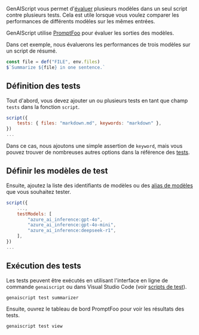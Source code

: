 GenAIScript vous permet d'[évaluer](../../reference/scripts/tests/) plusieurs modèles dans un seul script contre plusieurs tests.
Cela est utile lorsque vous voulez comparer les performances de différents modèles sur les mêmes entrées.

GenAIScript utilise [PromptFoo](https://www.promptfoo.dev/docs/getting-started/) pour évaluer les sorties des modèles.

Dans cet exemple, nous évaluerons les performances de trois modèles sur un script de résumé.

```js title="summarizer.genai.js"
const file = def("FILE", env.files)
$`Summarize ${file} in one sentence.`
```

## Définition des tests

Tout d'abord, vous devez ajouter un ou plusieurs tests en tant que champ `tests` dans la fonction `script`.

```js
script({
    tests: { files: "markdown.md", keywords: "markdown" },
})
...
```

Dans ce cas, nous ajoutons une simple assertion de `keyword`, mais vous pouvez trouver de nombreuses autres options dans la référence des [tests](../../reference/scripts/tests/).

## Définir les modèles de test

Ensuite, ajoutez la liste des identifiants de modèles ou des [alias de modèles](../../reference/scripts/model-aliases/) que vous souhaitez tester.

```js
script({
    ...,
    testModels: [
        "azure_ai_inference:gpt-4o",
        "azure_ai_inference:gpt-4o-mini",
        "azure_ai_inference:deepseek-r1",
    ],
})
...
```

## Exécution des tests

Les tests peuvent être exécutés en utilisant l'interface en ligne de commande `genaiscript` ou dans Visual Studio Code (voir [scripts de test](../../getting-started/testing-scripts/)).

```sh
genaiscript test summarizer
```

Ensuite, ouvrez le tableau de bord PromptFoo pour voir les résultats des tests.

```sh
genaiscript test view
```